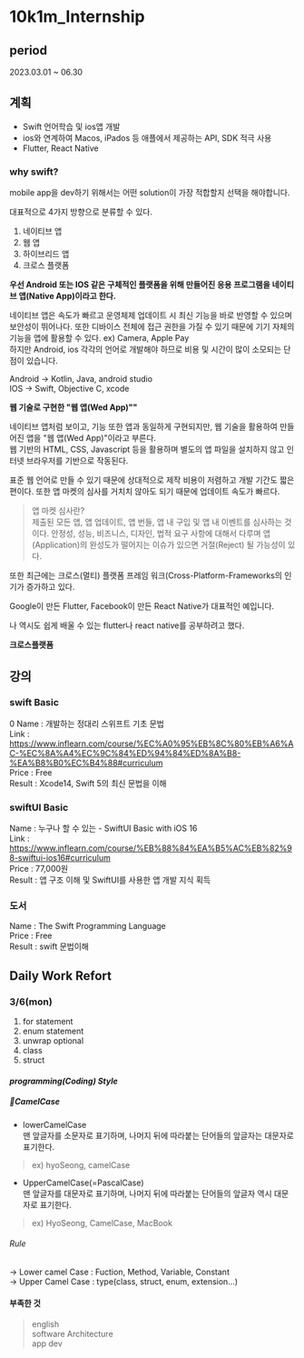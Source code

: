 # 10k1m_Internship
##  period    
2023.03.01 ~ 06.30

## 계획

* Swift 언어학습 및 ios앱 개발
* ios와 연계하여 Macos, iPados 등 애플에서 제공하는 API, SDK 적극 사용
* Flutter, React Native


### why swift?


 mobile app을 dev하기 위해서는 어떤 solution이 가장 적합할지 선택을 해야합니다.

대표적으로 4가지 방향으로 분류할 수 있다.

1. 네이티브 앱
2. 웹 앱
3. 하이브리드 앱
4. 크로스 플랫폼



**우선 Android 또는 IOS 같은 구체적인 플랫폼을 위해 만들어진 응용 프로그램을 네이티브 앱(Native App)이라고 한다.**

네이티브 앱은 속도가 빠르고 운영체제 업데이트 시 최신 기능을 바로 반영할 수 있으며 보안성이 뛰어나다.
또한 디바이스 전체에 접근 권한을 가질 수 있기 때문에 기기 자체의 기능을 앱에 활용할 수 있다. ex) Camera, Apple Pay  
하지만 Android, ios 각각의 언어로 개발해야 하므로 비용 및 시간이 많이 소모되는 단점이 있습니다.

Android -> Kotlin, Java, android studio   
IOS -> Swift, Objective C, xcode

**웹 기술로 구현한 "웹 앱(Wed App)""**

네이티브 앱처럼 보이고, 기능 또한 앱과 동일하게 구현되지만, 웹 기술을 활용하여 만들어진 앱을 "웹 앱(Wed App)"이라고 부른다.  
웹 기반의 HTML, CSS, Javascript 등을 활용하며 별도의 앱 파일을 설치하지 않고 인터넷 브라우저를 기반으로 작동된다.

표준 웹 언어로 만들 수 있기 때문에 상대적으로 제작 비용이 저렴하고 개발 기간도 짧은 편이다. 또한 앱 마켓의 심사를 거치치 않아도 되기 때문에 업데이트 속도가 빠르다.

> 앱 마켓 심사란?  
> 제출된 모든 앱, 앱 업데이트, 앱 번들, 앱 내 구입 및 앱 내 이벤트를 심사하는 것이다.
> 안정성, 성능, 비즈니스, 디자인, 법적 요구 사항에 대해서 다루며 앱(Application)의 완성도가 떨어지는 이슈가 있으면 거절(Reject) 될 가능성이 있다.

또한 최근에는 크로스(멀티) 플랫폼 프레임 워크(Cross-Platform-Frameworks의 인기가 증가하고 있다.

Google이 만든 Flutter, Facebook이 만든 React Native가 대표적인 예입니다.

나 역시도 쉽게 배울 수 있는 flutter나 react native를 공부하려고 했다.


**크로스플랫폼**




## 강의

### swift Basic
0
Name : 개발하는 정대리 스위프트 기초 문법   
Link : https://www.inflearn.com/course/%EC%A0%95%EB%8C%80%EB%A6%AC-%EC%8A%A4%EC%9C%84%ED%94%84%ED%8A%B8-%EA%B8%B0%EC%B4%88#curriculum   
Price : Free  
Result : Xcode14, Swift 5의 최신 문법을 이해


### swiftUI Basic

Name : 누구나 할 수 있는 - SwiftUI Basic with iOS 16   
Link : https://www.inflearn.com/course/%EB%88%84%EA%B5%AC%EB%82%98-swiftui-ios16#curriculum   
Price : 77,000원   
Result : 앱 구조 이해 및 SwiftUI를 사용한 앱 개발 지식 획득    


### 도서   

Name : The Swift Programming Language   
Price : Free    
Result : swift 문법이해   


## Daily Work Refort
### 3/6(mon)

1. for statement
2. enum statement
3. unwrap optional
4. class
5. struct

#### *programming(Coding) Style*   
##### 🐫CamelCase   
- lowerCamelCase    
맨 앞글자를 소문자로 표기하며, 나머지 뒤에 따라붙는 단어들의 앞글자는 대문자로 표기한다.      
> ex) hyoSeong, camelCase  

- UpperCamelCase(=PascalCase)   
맨 앞글자를 대문자로 표기하며, 나머지 뒤에 따라붙는 단어들의 앞글자 역시 대문자로 표기한다. 
> ex) HyoSeong, CamelCase, MacBook

###### Rule    
-> Lower camel Case : Fuction, Method, Variable, Constant   
-> Upper Camel Case : type(class, struct, enum, extension...)


#### 부족한 것
> english   
> software Architecture    
> app dev     










